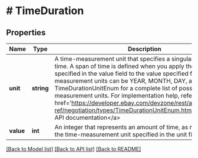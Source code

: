 # # TimeDuration

## Properties

Name | Type | Description | Notes
------------ | ------------- | ------------- | -------------
**unit** | **string** | A time-measurement unit that specifies a singular period of time. A span of time is defined when you apply the value specified in the value field to the value specified for unit. Time-measurement units can be YEAR, MONTH, DAY, and so on. See TimeDurationUnitEnum for a complete list of possible time-measurement units. For implementation help, refer to &lt;a href&#x3D;&#39;https://developer.ebay.com/devzone/rest/api-ref/negotiation/types/TimeDurationUnitEnum.html&#39;&gt;eBay API documentation&lt;/a&gt; | [optional]
**value** | **int** | An integer that represents an amount of time, as measured by the time-measurement unit specified in the unit field. | [optional]

[[Back to Model list]](../../README.md#models) [[Back to API list]](../../README.md#endpoints) [[Back to README]](../../README.md)
